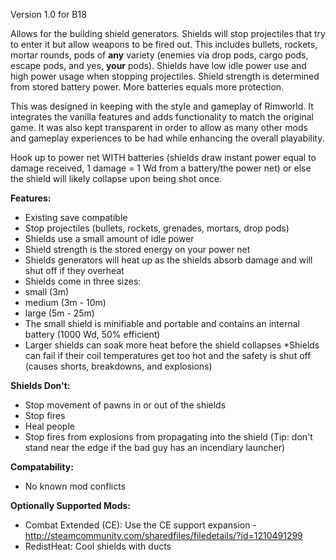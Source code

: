 Version 1.0 for B18

Allows for the building shield generators. Shields will stop projectiles that try to enter it but allow weapons to be fired out. This includes bullets, rockets, mortar rounds, pods of **any** variety (enemies via drop pods, cargo pods, escape pods, and yes, **your** pods). Shields have low idle power use and high power usage when stopping projectiles. Shield strength is determined from stored battery power. More batteries equals more protection.

This was designed in keeping with the style and gameplay of Rimworld. It integrates the vanilla features and adds functionality to match the original game. It was also kept transparent in order to allow as many other mods and gameplay experiences to be had while enhancing the overall playability.

Hook up to power net WITH batteries (shields draw instant power equal to damage received, 1 damage = 1 Wd from a battery/the power net) or else the shield will likely collapse upon being shot once.

**Features:**
- Existing save compatible
- Stop projectiles (bullets, rockets, grenades, mortars, drop pods)
- Shields use a small amount of idle power
- Shield strength is the stored energy on your power net
- Shields generators will heat up as the shields absorb damage and will shut off if they overheat
- Shields come in three sizes:
- small (3m)
- medium (3m - 10m)
- large (5m - 25m)
- The small shield is minifiable and portable and contains an internal battery (1000 Wd, 50% efficient)
- Larger shields can soak more heat before the shield collapses
*Shields can fail if their coil temperatures get too hot and the safety is shut off (causes shorts, breakdowns, and explosions)

**Shields Don't:**
- Stop movement of pawns in or out of the shields
- Stop fires
- Heal people
- Stop fires from explosions from propagating into the shield (Tip: don't stand near the edge if the bad guy has an incendiary launcher)

**Compatability:**
- No known mod conflicts

**Optionally Supported Mods:**
- Combat Extended (CE): Use the CE support expansion - http://steamcommunity.com/sharedfiles/filedetails/?id=1210491299
- RedistHeat: Cool shields with ducts